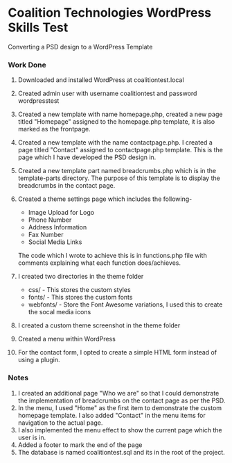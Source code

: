 # Coalition Technologies WordPress Skills Test
Converting a PSD design to a WordPress Template

### Work Done

1. Downloaded and installed WordPress at coalitiontest.local
2. Created admin user with username coalitiontest and password wordpresstest
3. Created a new template with name homepage.php, created a new page titled "Homepage" assigned to the homepage.php template, it is also marked as the frontpage.
4. Created a new template with the name contactpage.php. I created a page titled "Contact" assigned to contactpage.php template. This is the page which I have developed the PSD design in.
5. Created a new template part named breadcrumbs.php which is in the template-parts directory. The purpose of this template is to display the breadcrumbs in the contact page.
6. Created a theme settings page which includes the following-

    -   Image Upload for Logo
    -   Phone Number
    -   Address Information
    -   Fax Number
    -   Social Media Links

   The code which I wrote to achieve this is in functions.php file with comments explaining what each function does/achieves.

7. I created two directories in the theme folder
    - css/ - This stores the custom styles
    - fonts/ - This stores the custom fonts
    - webfonts/ - Store the Font Awesome variations, I used this to create the socal media icons
8. I created a custom theme screenshot in the theme folder
9. Created a menu within WordPress
10. For the contact form, I opted to create a simple HTML form instead of using a plugin.

### Notes

1. I created an additional page "Who we are" so that I could demonstrate the implementation of breadcrumbs on the contact page as per the PSD.
2. In the menu, I used "Home" as the first item to demonstrate the custom homepage template. I also added "Contact" in the menu items for navigation to the actual page.
3. I also implemented the menu effect to show the current page which the user is in.
4. Added a footer to mark the end of the page
5. The database is named coalitiontest.sql and its in the root of the project.
